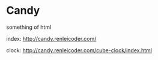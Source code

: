 # Candy

something of html

index: http://candy.renleicoder.com/

clock: http://candy.renleicoder.com/cube-clock/index.html